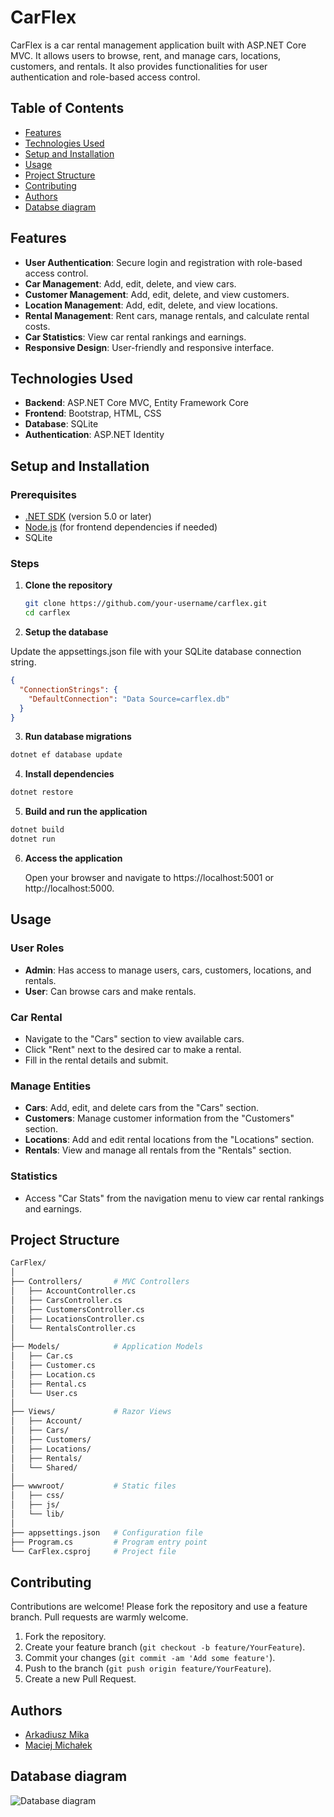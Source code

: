 # CarFlex

CarFlex is a car rental management application built with ASP.NET Core MVC. It allows users to browse, rent, and manage cars, locations, customers, and rentals. It also provides functionalities for user authentication and role-based access control.

## Table of Contents

- [Features](#features)
- [Technologies Used](#technologies-used)
- [Setup and Installation](#setup-and-installation)
- [Usage](#usage)
- [Project Structure](#project-structure)
- [Contributing](#contributing)
- [Authors](#authors)
- [Databse diagram](#database-diagram)
  
## Features

- **User Authentication**: Secure login and registration with role-based access control.
- **Car Management**: Add, edit, delete, and view cars.
- **Customer Management**: Add, edit, delete, and view customers.
- **Location Management**: Add, edit, delete, and view locations.
- **Rental Management**: Rent cars, manage rentals, and calculate rental costs.
- **Car Statistics**: View car rental rankings and earnings.
- **Responsive Design**: User-friendly and responsive interface.

## Technologies Used

- **Backend**: ASP.NET Core MVC, Entity Framework Core
- **Frontend**: Bootstrap, HTML, CSS
- **Database**: SQLite
- **Authentication**: ASP.NET Identity

## Setup and Installation

### Prerequisites

- [.NET SDK](https://dotnet.microsoft.com/download) (version 5.0 or later)
- [Node.js](https://nodejs.org/) (for frontend dependencies if needed)
- SQLite

### Steps

1. **Clone the repository**

   ```sh
   git clone https://github.com/your-username/carflex.git
   cd carflex
   ```
   
2. **Setup the database**

Update the appsettings.json file with your SQLite database connection string.
```json
{
  "ConnectionStrings": {
    "DefaultConnection": "Data Source=carflex.db"
  }
}
```

3. **Run database migrations**
```sh
dotnet ef database update
```

4. **Install dependencies**
```sh
dotnet restore
```

5. **Build and run the application**
```sh
dotnet build
dotnet run
```

6. **Access the application**

   Open your browser and navigate to https://localhost:5001 or http://localhost:5000.

## Usage

### User Roles
   - **Admin**: Has access to manage users, cars, customers, locations, and rentals.
   - **User**: Can browse cars and make rentals.

### Car Rental
   - Navigate to the "Cars" section to view available cars.
   - Click "Rent" next to the desired car to make a rental.
   - Fill in the rental details and submit.
   
### Manage Entities
   - **Cars**: Add, edit, and delete cars from the "Cars" section.
   - **Customers**: Manage customer information from the "Customers" section.
   - **Locations**: Add and edit rental locations from the "Locations" section.
   - **Rentals**: View and manage all rentals from the "Rentals" section.

### Statistics
   - Access "Car Stats" from the navigation menu to view car rental rankings and earnings.

## Project Structure
```bash
CarFlex/
│
├── Controllers/       # MVC Controllers
│   ├── AccountController.cs
│   ├── CarsController.cs
│   ├── CustomersController.cs
│   ├── LocationsController.cs
│   └── RentalsController.cs
│
├── Models/            # Application Models
│   ├── Car.cs
│   ├── Customer.cs
│   ├── Location.cs
│   ├── Rental.cs
│   └── User.cs
│
├── Views/             # Razor Views
│   ├── Account/
│   ├── Cars/
│   ├── Customers/
│   ├── Locations/
│   ├── Rentals/
│   └── Shared/
│
├── wwwroot/           # Static files
│   ├── css/
│   ├── js/
│   └── lib/
│
├── appsettings.json   # Configuration file
├── Program.cs         # Program entry point
└── CarFlex.csproj     # Project file
```

## Contributing
Contributions are welcome! Please fork the repository and use a feature branch. Pull requests are warmly welcome.

1. Fork the repository.
2. Create your feature branch (`git checkout -b feature/YourFeature`).
3. Commit your changes (`git commit -am 'Add some feature'`).
4. Push to the branch (`git push origin feature/YourFeature`).
5. Create a new Pull Request.

## Authors
  * [Arkadiusz Mika](https://github.com/Arkadiusz4)
  * [Maciej Michałek](https://github.com/McMichalek)

## Database diagram
![Database diagram](https://github.com/Arkadiusz4/CarFlex/assets/71427558/3b4be576-2862-4d0a-86b0-9fc5b45f084e)
